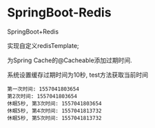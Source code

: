 # SpringBoot-Redis
SpringBoot+Redis 

实现自定义redisTemplate;

为Spring Cache的@Cacheable添加过期时间.



系统设置缓存过期时间为10秒, test方法获取当前时间

```
第一次时间: 1557041803654
第2次时间: 1557041803654
休眠5秒, 第3次时间: 1557041803654
休眠5秒, 第4次时间: 1557041813732
休眠5秒, 第5次时间: 1557041813732
```
